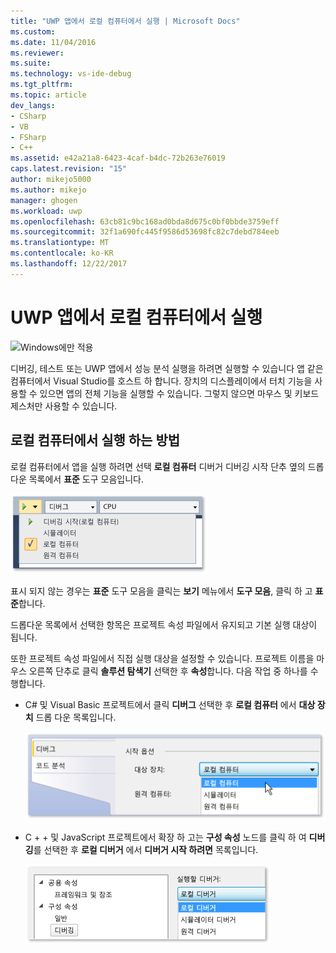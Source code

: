 ```yaml
---
title: "UWP 앱에서 로컬 컴퓨터에서 실행 | Microsoft Docs"
ms.custom: 
ms.date: 11/04/2016
ms.reviewer: 
ms.suite: 
ms.technology: vs-ide-debug
ms.tgt_pltfrm: 
ms.topic: article
dev_langs:
- CSharp
- VB
- FSharp
- C++
ms.assetid: e42a21a8-6423-4caf-b4dc-72b263e76019
caps.latest.revision: "15"
author: mikejo5000
ms.author: mikejo
manager: ghogen
ms.workload: uwp
ms.openlocfilehash: 63cb81c9bc168ad0bda8d675c0bf0bbde3759eff
ms.sourcegitcommit: 32f1a690fc445f9586d53698fc82c7debd784eeb
ms.translationtype: MT
ms.contentlocale: ko-KR
ms.lasthandoff: 12/22/2017
---
```

# <a name="run-uwp-apps-on-the-local-machine"></a>UWP 앱에서 로컬 컴퓨터에서 실행
![Windows에만 적용](../debugger/media/windows_only_content.png "windows_only_content")  
  
 디버깅, 테스트 또는 UWP 앱에서 성능 분석 실행을 하려면 실행할 수 있습니다 앱 같은 컴퓨터에서 Visual Studio를 호스트 하 합니다. 장치의 디스플레이에서 터치 기능을 사용할 수 있으면 앱의 전체 기능을 실행할 수 있습니다. 그렇지 않으면 마우스 및 키보드 제스처만 사용할 수 있습니다.  
  
##  <a name="BKMK_How_to_run_on_a_local_machine"></a>로컬 컴퓨터에서 실행 하는 방법  
 로컬 컴퓨터에서 앱을 실행 하려면 선택 **로컬 컴퓨터** 디버거 디버깅 시작 단추 옆의 드롭다운 목록에서 **표준** 도구 모음입니다.  
  
 ![로컬 컴퓨터에서 실행](../debugger/media/vsrun_f5_local.png "VSRUN_F5_Local")  
  
 표시 되지 않는 경우는 **표준** 도구 모음을 클릭는 **보기** 메뉴에서 **도구 모음**, 클릭 하 고 **표준**합니다.  
  
 드롭다운 목록에서 선택한 항목은 프로젝트 속성 파일에서 유지되고 기본 실행 대상이 됩니다.  
  
 또한 프로젝트 속성 파일에서 직접 실행 대상을 설정할 수 있습니다. 프로젝트 이름을 마우스 오른쪽 단추로 클릭 **솔루션 탐색기** 선택한 후 **속성**합니다. 다음 작업 중 하나를 수행합니다.  
  
-   C# 및 Visual Basic 프로젝트에서 클릭 **디버그** 선택한 후 **로컬 컴퓨터** 에서 **대상 장치** 드롭 다운 목록입니다.  
  
     ![&#35; 및 Visual Basic 프로젝트 속성 페이지](../debugger/media/vsrun_cs_vb_projprop_local.png "VSRUN_CS_VB_ProjProp_Local")  
  
-   C + + 및 JavaScript 프로젝트에서 확장 하 고는 **구성 속성** 노드를 클릭 하 여 **디버깅**를 선택한 후 **로컬 디버거** 에서 **디버거 시작 하려면** 목록입니다.  
  
     ![C# 43; &#43; JavaScript 프로젝트 속성 페이지 및](../debugger/media/vsrun_cpp_js_projprop_local.png "VSRUN_CPP_JS_ProjProp_Local")  